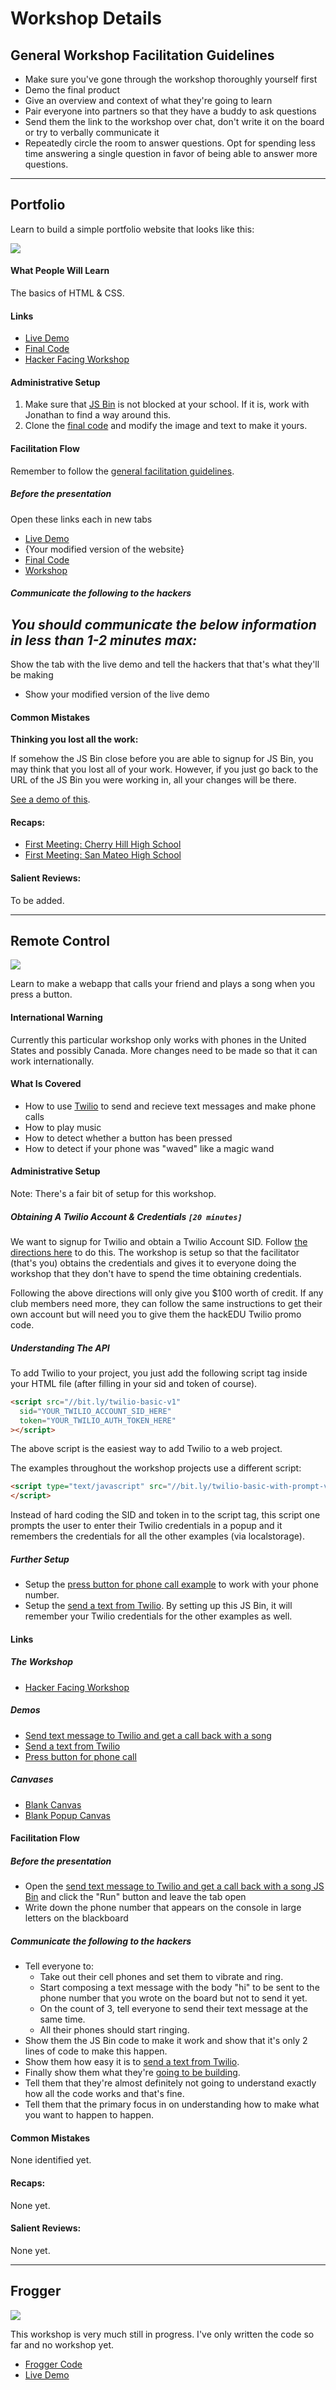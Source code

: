 # Workshop Details

## General Workshop Facilitation Guidelines

- Make sure you've gone through the workshop thoroughly yourself first
- Demo the final product
- Give an overview and context of what they're going to learn
- Pair everyone into partners so that they have a buddy to ask questions
- Send them the link to the workshop over chat, don't write it on the board or
  try to verbally communicate it
- Repeatedly circle the room to answer questions. Opt for spending less time
  answering a single question in favor of being able to answer more questions.

--------------------------------------------------------------------------------

## Portfolio

Learn to build a simple portfolio website that looks like this:

![](img/portfolio.png)

#### What People Will Learn

The basics of HTML & CSS.

#### Links

- [Live Demo](http://output.jsbin.com/ragizi)
- [Final Code](http://jsbin.com/ragizi/edit)
- [Hacker Facing Workshop](portfolio/README.md)

#### Administrative Setup

1. Make sure that [JS Bin](https://jsbin.com) is not blocked at your school. If it is, work with Jonathan to find a way around this.
2. Clone the [final code](http://jsbin.com/ragizi/edit) and modify the image and text to make it yours.

#### Facilitation Flow

Remember to follow the
[general facilitation guidelines](#general-workshop-facilitation-guidelines).

##### Before the presentation

Open these links each in new tabs

- [Live Demo](http://output.jsbin.com/ragizi)
- {Your modified version of the website}
- [Final Code](http://jsbin.com/ragizi/edit)
- [Workshop](/portfolio/README.md)

##### Communicate the following to the hackers

_You should communicate the below information in less than 1-2 minutes max:_
-
 Show the tab with the live demo and tell the hackers that that's what they'll
  be making
- Show your modified version of the live demo

#### Common Mistakes

**Thinking you lost all the work:**

If somehow the JS Bin close before you are able to signup for JS Bin, you may
think that you lost all of your work. However, if you just go back to the URL of
the JS Bin you were working in, all your changes will be there.

[See a demo of this](img/jsbin_accidental_closing.gif).

#### Recaps:

- [First Meeting: Cherry Hill High School](https://github.com/hackedu/hackedu/blob/master/case_studies/cherry_hill_high_school_east/02_first_meeting/recap.md)
- [First Meeting: San Mateo High School](https://github.com/hackedu/hackedu/blob/master/case_studies/san_mateo_high_school/03_second_meet/recap.md)

#### Salient Reviews:

To be added.

--------------------------------------------------------------------------------

## Remote Control

![](img/remote_control.png)

Learn to make a webapp that calls your friend and plays a song when you press a
button.

#### International Warning

Currently this particular workshop only works with phones in the United States
and possibly Canada. More changes need to be made so that it can work
internationally.

#### What Is Covered

- How to use [Twilio](https://twilio.com) to send and recieve text messages and
make phone calls
- How to play music
- How to detect whether a button has been pressed
- How to detect if your phone was "waved" like a magic wand

#### Administrative Setup

Note: There's a fair bit of setup for this workshop.

##### Obtaining A Twilio Account & Credentials `[20 minutes]`

We want to signup for Twilio and obtain a Twilio Account SID. Follow [the
directions here](twilio/signup.md) to do this. The workshop is setup so that the
facilitator (that's you) obtains the credentials and gives it to everyone doing
the workshop that they don't have to spend the time obtaining credentials.

Following the above directions will only give you $100 worth of credit. If any
club members need more, they can follow the same instructions to get their own
account but will need you to give them the hackEDU Twilio promo code.

##### Understanding The API

To add Twilio to your project, you just add the following script tag inside your
HTML file (after filling in your sid and token of course).

```html
<script src="//bit.ly/twilio-basic-v1"
  sid="YOUR_TWILIO_ACCOUNT_SID_HERE"
  token="YOUR_TWILIO_AUTH_TOKEN_HERE"
></script>  
```

The above script is the easiest way to add Twilio to a web project.

The examples throughout the workshop projects use a different script:

```html
<script type="text/javascript" src="//bit.ly/twilio-basic-with-prompt-v1">
</script>
```

Instead of hard coding the SID and token in to the script tag, this script one
prompts the user to enter their Twilio credentials in a popup and it remembers
the credentials for all the other examples (via localstorage).

##### Further Setup

- Setup the
  [press button for phone call example](http://jsbin.com/fawuda/35/edit?html,js)
  to work with your phone number.
- Setup the
  [send a text from Twilio](http://jsbin.com/fawuda/114/edit?js,console).
  By setting up this JS Bin, it will remember your Twilio credentials for the
  other examples as well.

#### Links

##### The Workshop

- [Hacker Facing Workshop](remote_control/README.md)

##### Demos

- [Send text message to Twilio and get a call back with a song](http://jsbin.com/fawuda/112/edit?js,console)
- [Send a text from Twilio](http://jsbin.com/fawuda/114/edit?js,console)
- [Press button for phone call](http://jsbin.com/fawuda/35/edit?html,js)

##### Canvases

- [Blank Canvas](http://jsbin.com/papawo/8/edit?html,js,console)
- [Blank Popup Canvas](http://jsbin.com/fawuda/113/edit?js,console)

#### Facilitation Flow

##### Before the presentation

- Open the
  [send text message to Twilio and get a call back with a song JS Bin](http://jsbin.com/fawuda/112/edit?js,console)
  and click the "Run" button and leave the tab open
- Write down the phone number that appears on the console in large letters on
  the blackboard

##### Communicate the following to the hackers

- Tell everyone to:
  - Take out their cell phones and set them to vibrate and ring.
  - Start composing a text message with the body "hi" to be sent to the phone
    number that you wrote on the board but not to send it yet.
  - On the count of 3, tell everyone to send their text message at the same
    time.
  - All their phones should start ringing.
- Show them the JS Bin code to make it work and show that it's only 2 lines of
  code to make this happen.
- Show them how easy it is to
  [send a text from Twilio](http://jsbin.com/fawuda/114/edit?js,console).
- Finally show them what they're
  [going to be building](http://jsbin.com/fawuda/35/edit?html,js).
- Tell them that they're almost definitely not going to understand exactly how
  all the code works and that's fine.
- Tell them that the primary focus in on understanding how to make what you want
  to happen to happen.

#### Common Mistakes

None identified yet.

#### Recaps:

None yet.

#### Salient Reviews:

None yet.

--------------------------------------------------------------------------------

## Frogger

![](img/frogger_win.gif)

This workshop is very much still in progress. I've only written the code so far
and no workshop yet.

- [Frogger Code](http://jsbin.com/yumape/edit?js,output)
- [Live Demo](http://output.jsbin.com/yumape)
